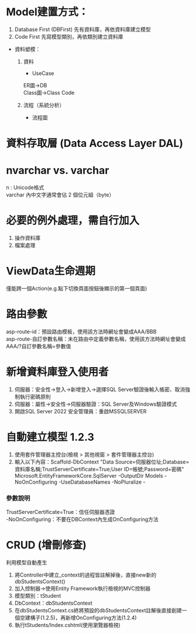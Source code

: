 # Model建置方式：
1. Database First (DBFirst)
	先有資料庫，再依資料庫建立模型
2. Code First
	先寫模型類別，再依類別建立資料庫

* 資料塑模：
	1. 資料
		* UseCase

		ER圖->DB  
		Class圖->Class Code

	2. 流程（系統分析）
		* 流程圖

# 資料存取層 (Data Access Layer DAL)

# nvarchar vs. varchar
n : Unicode格式  
varchar 內中文字通常會佔 2 個位元組（byte）

# 必要的例外處理，需自行加入
1. 操作資料庫
2. 檔案處理

# ViewData生命週期
僅能跨一個Action(e.g.點下切換頁面按鈕後顯示的第一個頁面)

# 路由參數
asp-route-id：預設路由模板，使用該方法時網址會變成AAA/BBB\
asp-route-自訂參數名稱：未在路由中定義參數名稱，使用該方法時網址會變成AAA/?自訂參數名稱=參數值

# 新增資料庫登入使用者
1. 伺服器：安全性->登入->新增登入->選擇SQL Server驗證後輸入帳密、取消強制執行密碼原則
2. 伺服器：屬性->安全性->伺服器驗證：SQL Server及Windows驗證模式
3. 開啟SQL Server 2022 安全管理員：重啟MSSQLSERVER

# 自動建立模型 1.2.3
1. 使用套件管理器主控台(檢視 > 其他視窗 > 套件管理器主控台)
2. 輸入以下內容：Scaffold-DbContext "Data Source=伺服器位址;Database=資料庫名稱;TrustServerCertificate=True;User ID=帳號;Password=密碼" Microsoft.EntityFrameworkCore.SqlServer -OutputDir Models -NoOnConfiguring -UseDatabaseNames -NoPluralize -

### 參數說明
TrustServerCertificate=True：信任伺服器憑證\
-NoOnConfiguring：不要在DBContext內生成OnConfiguring方法

# CRUD (增刪修查)
利用模型自動產生
1. 將Controller中建立_context的過程皆註解掉後，直接new新的dbStudentsContext()
2. 加入控制器->使用Entity Framework執行檢視的MVC控制器
3. 模型類別：tStudent
4. DbContext：dbStudentsContext
5. 在dbStudentsContext.cs終將預設的dbStudentsContext註解後直接創建一個空建構子(1.2.5)，再新增OnConfiguring方法(1.2.4)
6. 執行tStudents/Index.cshtml(使用瀏覽器檢視)